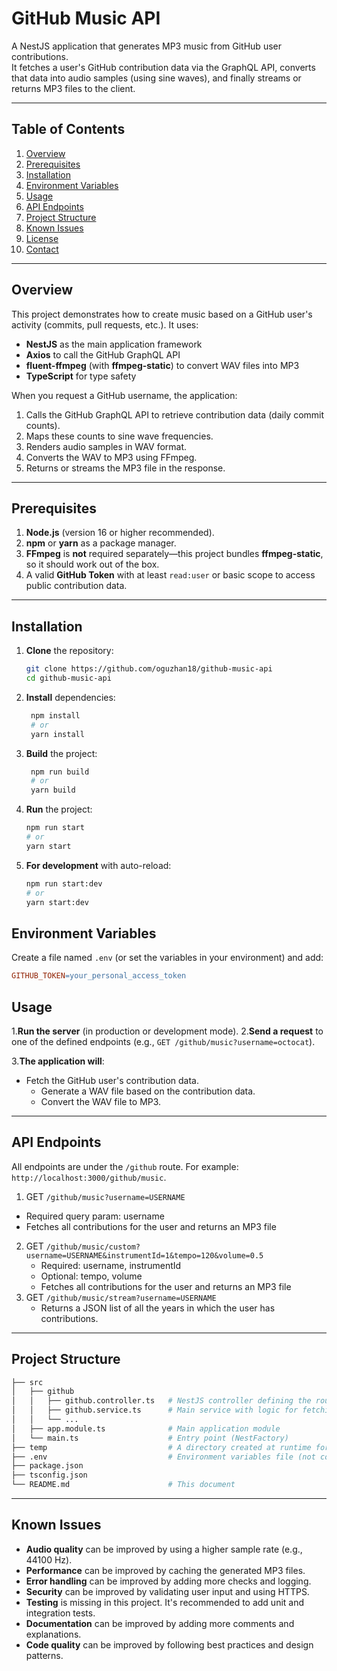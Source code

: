 # GitHub Music API

A NestJS application that generates MP3 music from GitHub user contributions.  
It fetches a user's GitHub contribution data via the GraphQL API, converts that data into audio samples (using sine waves), and finally streams or returns MP3 files to the client.

---

## Table of Contents

1. [Overview](#overview)
2. [Prerequisites](#prerequisites)
3. [Installation](#installation)
4. [Environment Variables](#environment-variables)
5. [Usage](#usage)
6. [API Endpoints](#api-endpoints)
7. [Project Structure](#project-structure)
8. [Known Issues](#known-issues)
9. [License](#license)
10. [Contact](#contact)

---

## Overview

This project demonstrates how to create music based on a GitHub user's activity (commits, pull requests, etc.). It uses:

- **NestJS** as the main application framework
- **Axios** to call the GitHub GraphQL API
- **fluent-ffmpeg** (with **ffmpeg-static**) to convert WAV files into MP3
- **TypeScript** for type safety

When you request a GitHub username, the application:

1. Calls the GitHub GraphQL API to retrieve contribution data (daily commit counts).
2. Maps these counts to sine wave frequencies.
3. Renders audio samples in WAV format.
4. Converts the WAV to MP3 using FFmpeg.
5. Returns or streams the MP3 file in the response.

---

## Prerequisites

1. **Node.js** (version 16 or higher recommended).
2. **npm** or **yarn** as a package manager.
3. **FFmpeg** is **not** required separately—this project bundles **ffmpeg-static**, so it should work out of the box.
4. A valid **GitHub Token** with at least `read:user` or basic scope to access public contribution data.

---

## Installation

1. **Clone** the repository:
   ```bash
   git clone https://github.com/oguzhan18/github-music-api
   cd github-music-api
    ```
2. **Install** dependencies:
   ```bash
    npm install
    # or
    yarn install
   ```
3. **Build** the project:
   ```bash
    npm run build
    # or
    yarn build
    ```
4. **Run** the project:
    ```bash
    npm run start
    # or
    yarn start
    ```
5. **For development** with auto-reload:
    ```bash
    npm run start:dev
    # or
    yarn start:dev
    ```
## Environment Variables
Create a file named `.env` (or set the variables in your environment) and add:
```makefile
GITHUB_TOKEN=your_personal_access_token
```
## Usage
1.**Run the server** (in production or development mode).
2.**Send a request** to one of the defined endpoints (e.g., ``GET /github/music?username=octocat``).

3.**The application will**:
 * Fetch the GitHub user's contribution data.
    * Generate a WAV file based on the contribution data.
    * Convert the WAV file to MP3.

---
## API Endpoints
All endpoints are under the ``/github`` route. For example: ``http://localhost:3000/github/music``.
1.  GET ``/github/music?username=USERNAME``
   * Required query param: username
   * Fetches all contributions for the user and returns an MP3 file
2. GET ``/github/music/custom?username=USERNAME&instrumentId=1&tempo=120&volume=0.5``
    * Required: username, instrumentId
    * Optional: tempo, volume
    * Fetches all contributions for the user and returns an MP3 file
3. GET ``/github/music/stream?username=USERNAME``
   * Returns a JSON list of all the years in which the user has contributions.
---
## Project Structure
```bash
├── src
│   ├── github
│   │   ├── github.controller.ts   # NestJS controller defining the routes
│   │   ├── github.service.ts      # Main service with logic for fetching data and generating music
│   │   └── ...
│   ├── app.module.ts              # Main application module
│   └── main.ts                    # Entry point (NestFactory)
├── temp                           # A directory created at runtime for WAV/MP3 files
├── .env                           # Environment variables file (not committed)
├── package.json
├── tsconfig.json
└── README.md                      # This document
```
---
## Known Issues
- **Audio quality** can be improved by using a higher sample rate (e.g., 44100 Hz).
- **Performance** can be improved by caching the generated MP3 files.
- **Error handling** can be improved by adding more checks and logging.
- **Security** can be improved by validating user input and using HTTPS.
- **Testing** is missing in this project. It's recommended to add unit and integration tests.
- **Documentation** can be improved by adding more comments and explanations.
- **Code quality** can be improved by following best practices and design patterns.


